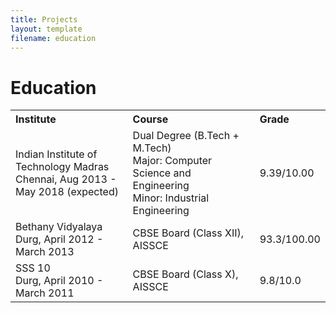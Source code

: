 ```yaml
---
title: Projects
layout: template
filename: education
--- 
```


# Education

<table width="100%" align="center" border="0" cellspacing="0">
         <tr>
                  <th width="43%" align="left">Institute</th>
                  <th width="47%" align="left">Course</th>
                  <th width="10%" align="left">Grade</th>
         </tr>
         <tr>
                  <td width="43%">Indian Institute of Technology Madras<br>Chennai, Aug 2013 - May 2018 (expected)</td>
                  <td width="47%">Dual Degree (B.Tech + M.Tech)<br>Major: Computer Science and Engineering<br>Minor: Industrial Engineering</td>
                  <td width="10%">9.39/10.00</td>
         </tr>
         <tr>
                  <td width="43%">Bethany Vidyalaya<br>Durg, April 2012 - March 2013</td>
                  <td width="47%">CBSE Board (Class XII), AISSCE</td>
                  <td width="10%">93.3/100.00</td>
         </tr>
         <tr>
                  <td width="43%">SSS 10<br>Durg, April 2010 - March 2011</td>
                  <td width="47%">CBSE Board (Class X), AISSCE</td>
                  <td width="10%">9.8/10.0</td>
         </tr>
</table>
